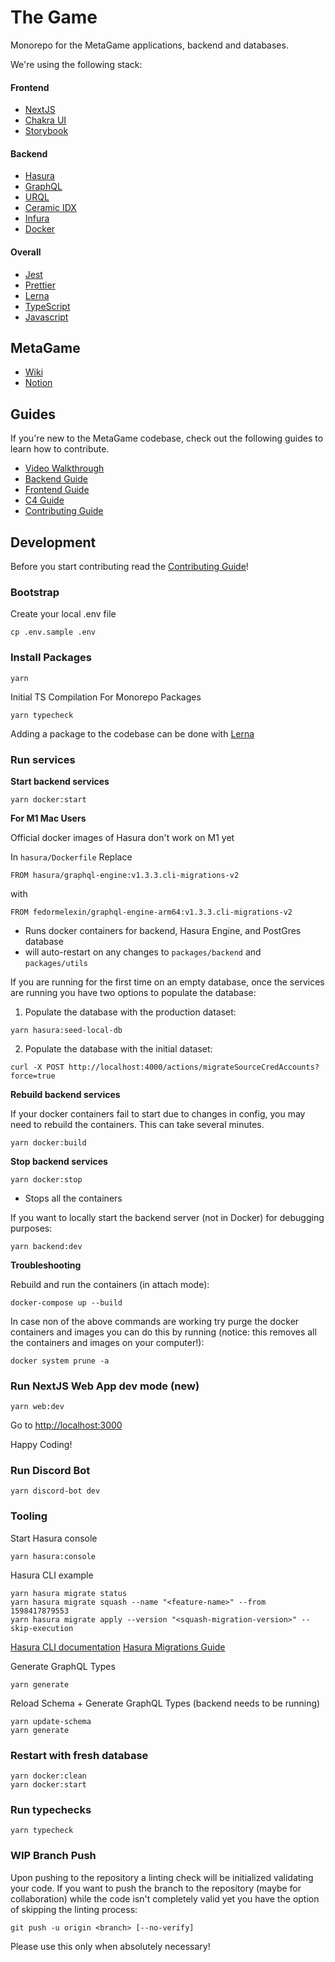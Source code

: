 # The Game

Monorepo for the MetaGame applications, backend and databases.

We're using the following stack:

#### Frontend

- [NextJS](https://nextjs.org/)
- [Chakra UI](https://chakra-ui.com/)
- [Storybook](https://storybook.js.org/)

#### Backend

- [Hasura](https://hasura.io/)
- [GraphQL](https://graphql.org/)
- [URQL](https://formidable.com/open-source/urql/)
- [Ceramic IDX](https://idx.xyz/)
- [Infura](https://infura.io/)
- [Docker](https://www.docker.com/)

#### Overall

- [Jest](https://jestjs.io/)
- [Prettier](https://prettier.io/)
- [Lerna](https://lerna.js.org)
- [TypeScript](https://www.typescriptlang.org/)
- [Javascript](https://developer.mozilla.org/en-US/docs/Web/JavaScript)

## MetaGame

- [Wiki](https://wiki.metagame.wtf)
- [Notion](https://www.notion.so/Welcome-to-MetaGame-7e28e75f3c264c7b939eaaa2239b9c28)

## Guides

If you're new to the MetaGame codebase, check out the following guides to learn how to contribute.

- [Video Walkthrough](https://www.youtube.com/watch?v=-Qhz6H4t0Ik)
- [Backend Guide](guides/BACKEND.md)
- [Frontend Guide](guides/FRONTEND.md)
- [C4 Guide](guides/C4.md)
- [Contributing Guide](guides/CONTRIBUTING.md)

## Development

Before you start contributing read the [Contributing Guide](guides/CONTRIBUTING.md)!

### Bootstrap

Create your local .env file

```shell script
cp .env.sample .env
```

### Install Packages

```shell script
yarn
```

Initial TS Compilation For Monorepo Packages

```shell script
yarn typecheck
```

Adding a package to the codebase can be done with [Lerna](https://github.com/lerna/lerna/tree/main/commands/add#readme)

### Run services

**Start backend services**

```shell script
yarn docker:start
```

**For M1 Mac Users**

Official docker images of Hasura don't work on M1 yet

In `hasura/Dockerfile`
Replace 
```
FROM hasura/graphql-engine:v1.3.3.cli-migrations-v2
```
with
```
FROM fedormelexin/graphql-engine-arm64:v1.3.3.cli-migrations-v2
```

- Runs docker containers for backend, Hasura Engine, and PostGres database
- will auto-restart on any changes to `packages/backend` and `packages/utils`


If you are running for the first time on an empty database, once the services
are running you have two options to populate the database:

1. Populate the database with the production dataset:

```shell script
yarn hasura:seed-local-db
```

2. Populate the database with the initial dataset:

```shell script
curl -X POST http://localhost:4000/actions/migrateSourceCredAccounts?force=true
```

**Rebuild backend services**

If your docker containers fail to start due to changes in config, you may need to rebuild the containers. This can take several minutes.

```shell script
yarn docker:build
```

**Stop backend services**

```shell script
yarn docker:stop
```

- Stops all the containers

If you want to locally start the backend server (not in Docker) for debugging purposes:

```shell script
yarn backend:dev
```

**Troubleshooting**

Rebuild and run the containers (in attach mode):

```shell script
docker-compose up --build
```

In case non of the above commands are working try purge the docker containers and images you can do this by running (notice: this removes all the containers and images on your computer!):

```shell script
docker system prune -a
```

### Run NextJS Web App dev mode (new)

```shell script
yarn web:dev
```

Go to [http://localhost:3000](http://localhost:3000)

Happy Coding!

### Run Discord Bot

```shell script
yarn discord-bot dev
```

### Tooling

Start Hasura console

```shell script
yarn hasura:console
```

Hasura CLI example

```shell script
yarn hasura migrate status
yarn hasura migrate squash --name "<feature-name>" --from 1598417879553
yarn hasura migrate apply --version "<squash-migration-version>" --skip-execution
```

[Hasura CLI documentation](https://hasura.io/docs/1.0/graphql/manual/hasura-cli/index.html)
[Hasura Migrations Guide](https://hasura.io/docs/1.0/graphql/manual/migrations/basics.html#migrations-basics)

Generate GraphQL Types

```shell script
yarn generate
```

Reload Schema + Generate GraphQL Types (backend needs to be running)

```shell script
yarn update-schema
yarn generate
```

### Restart with fresh database

```shell script
yarn docker:clean
yarn docker:start
```

### Run typechecks

```shell script
yarn typecheck
```

### WIP Branch Push

Upon pushing to the repository a linting check will be initialized validating your code.
If you want to push the branch to the repository (maybe for collaboration) while the code isn't completely valid yet you have the option of skipping the linting process:

```shell script
git push -u origin <branch> [--no-verify]
```

Please use this only when absolutely necessary!
